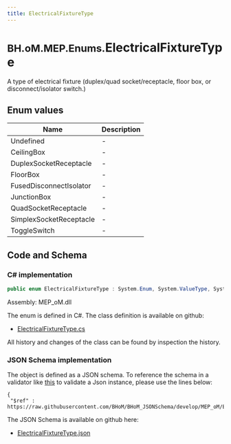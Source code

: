 ```yaml
---
title: ElectricalFixtureType
---
```


# <small>BH.oM.MEP.Enums.</small>**ElectricalFixtureType**

A type of electrical fixture (duplex/quad socket/receptacle, floor box, or disconnect/isolator switch.)

## Enum values

| Name            | Description                                                    |
|-----------------|----------------------------------------------------------------|
| Undefined |  -  |
| CeilingBox |  -  |
| DuplexSocketReceptacle |  -  |
| FloorBox |  -  |
| FusedDisconnectIsolator |  -  |
| JunctionBox |  -  |
| QuadSocketReceptacle |  -  |
| SimplexSocketReceptacle |  -  |
| ToggleSwitch |  -  |


## Code and Schema

### C# implementation

``` C# title="C#"
public enum ElectricalFixtureType : System.Enum, System.ValueType, System.IComparable, System.ISpanFormattable, System.IFormattable, System.IConvertible
```

Assembly: MEP_oM.dll

The enum is defined in C#. The class definition is available on github:

- [ElectricalFixtureType.cs](https://github.com/BHoM/BHoM/blob/develop/MEP_oM/Enums\ElectricalFixtureType.cs)

All history and changes of the class can be found by inspection the history.
### JSON Schema implementation

The object is defined as a JSON schema. To reference the schema in a validator like [this](https://www.jsonschemavalidator.net/) to validate a Json instance, please use the lines below:

``` { .json .copy .select } title="JSON Schema"
{
 "$ref" : https://raw.githubusercontent.com/BHoM/BHoM_JSONSchema/develop/MEP_oM/Enums/ElectricalFixtureType.json}
```

The JSON Schema is available on github here:

- [ElectricalFixtureType.json](https://github.com/BHoM/BHoM_JSONSchema/blob/develop/MEP_oM/Enums/ElectricalFixtureType.json)
